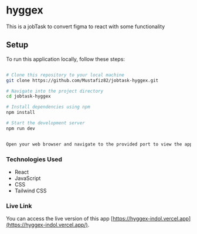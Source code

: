 # hyggex

This is a jobTask  to convert figma to react with some functionality

## Setup

To run this application locally, follow these steps:

```bash

# Clone this repository to your local machine
git clone https://github.com/Mustafiz82/jobtask-hyggex.git

# Navigate into the project directory
cd jobtask-hyggex

# Install dependencies using npm
npm install

# Start the development server
npm run dev


Open your web browser and navigate to the provided port to view the application.

```


### Technologies Used

- React
- JavaScript
- CSS
- Tailwind CSS 

### Live Link

You can access the live version of this app [https://hyggex-indol.vercel.app](https://hyggex-indol.vercel.app/).


